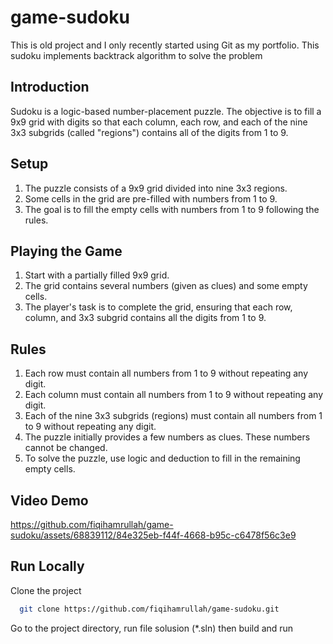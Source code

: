 # game-sudoku

This is old project and I only recently started using Git as my portfolio. This sudoku implements backtrack algorithm to solve the problem

## Introduction
Sudoku is a logic-based number-placement puzzle. The objective is to fill a 9x9 grid with digits so that each column, each row, and each of the nine 3x3 subgrids (called "regions") contains all of the digits from 1 to 9.

## Setup
1. The puzzle consists of a 9x9 grid divided into nine 3x3 regions.
2. Some cells in the grid are pre-filled with numbers from 1 to 9.
3. The goal is to fill the empty cells with numbers from 1 to 9 following the rules.

## Playing the Game
1. Start with a partially filled 9x9 grid.
2. The grid contains several numbers (given as clues) and some empty cells.
3. The player's task is to complete the grid, ensuring that each row, column, and 3x3 subgrid contains all the digits from 1 to 9.

## Rules
1. Each row must contain all numbers from 1 to 9 without repeating any digit.
2. Each column must contain all numbers from 1 to 9 without repeating any digit.
3. Each of the nine 3x3 subgrids (regions) must contain all numbers from 1 to 9 without repeating any digit.
4. The puzzle initially provides a few numbers as clues. These numbers cannot be changed.
5. To solve the puzzle, use logic and deduction to fill in the remaining empty cells.

 ## **Video Demo**

https://github.com/fiqihamrullah/game-sudoku/assets/68839112/84e325eb-f44f-4668-b95c-c6478f56c3e9



## Run Locally

Clone the project

```bash
  git clone https://github.com/fiqihamrullah/game-sudoku.git
```

Go to the project directory, run file solusion (*.sln) then build and run 
